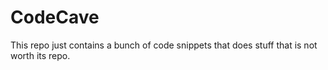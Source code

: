 # CodeCave

This repo just contains a bunch of code snippets that does stuff that is not worth its repo.